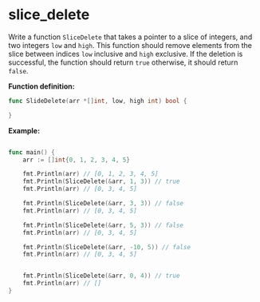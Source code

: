 # slice_delete


Write a function `SliceDelete` that takes a pointer to a slice of integers, and two integers `low` and `high`. This function should remove elements from the slice between indices `low` inclusive and `high` exclusive. If the deletion is successful, the function should return `true` otherwise, it should return `false`.

**Function definition:**

```go
func SlideDelete(arr *[]int, low, high int) bool {

}
```

**Example:**

```go

func main() {
    arr := []int{0, 1, 2, 3, 4, 5}

    fmt.Println(arr) // [0, 1, 2, 3, 4, 5]
    fmt.Println(SliceDelete(&arr, 1, 3)) // true
    fmt.Println(arr) // [0, 3, 4, 5]

    fmt.Println(SliceDelete(&arr, 3, 3)) // false
    fmt.Println(arr) // [0, 3, 4, 5]

    fmt.Println(SliceDelete(&arr, 5, 3)) // false
    fmt.Println(arr) // [0, 3, 4, 5]

    fmt.Println(SliceDelete(&arr, -10, 5)) // false
    fmt.Println(arr) // [0, 3, 4, 5]


    fmt.Println(SliceDelete(&arr, 0, 4)) // true
    fmt.Println(arr) // []
}
```
